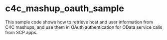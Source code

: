 # c4c_mashup_oauth_sample
This sample code shows how to retrieve host and user information from C4C mashups, and use them in OAuth authentication for OData service calls from SCP apps.
